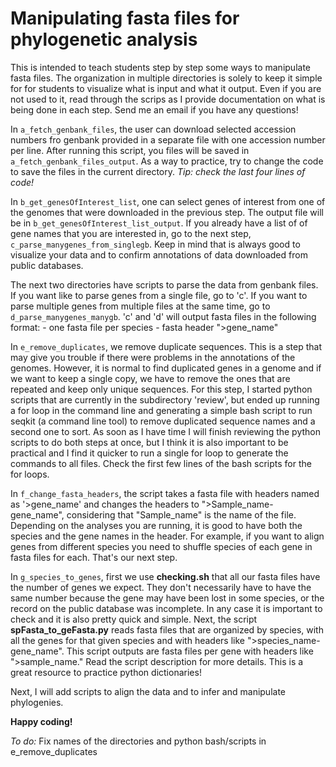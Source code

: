 # Manipulating fasta files for phylogenetic analysis

This is intended to teach students step by step some ways to manipulate fasta 
files. The organization in multiple directories is solely to keep it simple 
for for students to visualize what is input and what it output. Even if you 
are not used to it, read through the scrips as I provide documentation on 
what is being done in each step. Send me an email if you have any questions!

In `a_fetch_genbank_files`, the user can download selected accession numbers 
fro genbank provided in a separate file with one accession number per line. 
After running this script, you files will be saved in 
`a_fetch_genbank_files_output`. As a way to practice, try to change the code
to save the files in the current directory. 
*Tip: check the last four lines of code!*

In `b_get_genesOfInterest_list`, one can select genes of interest from one 
of the genomes that were downloaded in the previous step. The output file will
be in `b_get_genesOfInterest_list_output`. If you already have a list of of 
gene names that you are interested in, go to the next step, 
`c_parse_manygenes_from_singlegb`. Keep in mind that is always good to 
visualize your data and to confirm annotations of data downloaded from public 
databases.

The next two directories have scripts to parse the data from genbank files. 
If you want like to parse genes from a single file, go to 'c'. If you want 
to parse multiple genes from multiple files at the same time, go to `d_parse_manygenes_manygb`.
'c' and 'd' will output fasta files in the following format:
    - one fasta file per species
    - fasta header ">gene_name"

In `e_remove_duplicates`, we remove duplicate sequences. This is a step that
may give you trouble if there were problems in the annotations of the genomes. 
However, it is normal to find duplicated genes in a genome and if we want to 
keep a single copy, we have to remove the ones that are repeated and keep only 
unique sequences. For this step, I started python scripts that are currently 
in the subdirectory 'review', but ended up running a for loop in the command 
line and generating a simple bash script to run seqkit (a command line tool) 
to remove duplicated sequence names and a second one to sort. As soon as I 
have time I will finish reviewing the python scripts to do both steps at once,
but I think it is also important to be practical and I find it 
quicker to run a single for loop to generate the commands to all files. Check
the first few lines of the bash scripts for the for loops.

In `f_change_fasta_headers`, the script takes a fasta file with headers named as 
'>gene_name' and changes the headers to ">Sample_name-gene_name", considering that
"Sample_name" is the name of the file. Depending on the analyses you are running, 
it is good to have both the species and the gene names in the header. For example,
if you want to align genes from different species you need to shuffle species of 
each gene in fasta files for each. That's our next step.

In `g_species_to_genes`, first we use __checking.sh__ that all our fasta files have
the number of genes we expect. They don't necessarily have to have the same number 
because the gene may have been lost in some species, or the record on the public
database was incomplete. In any case it is important to check and it is also 
pretty quick and simple.
Next, the script __spFasta_to_geFasta.py__ reads fasta files that are organized by
species, with all the genes for that given species and with headers like 
">species_name-gene_name". This script outputs are fasta files per gene with
headers like ">sample_name." Read the script description for more details. This is
a great resource to practice python dictionaries!

Next, I will add scripts to align the data and to infer and manipulate phylogenies.


__Happy coding!__

*To do:*
Fix names of the directories and python bash/scripts in e_remove_duplicates
